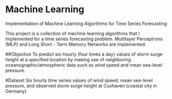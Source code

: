 # Machine Learning
Implementation of Machine Learning Algorithms for Time Series Forecasting

This project is a collection of machine learning algorithms that I implemented for a time series forecasting problem. Multilayer Perceptrons (MLP) and Long Short - Term Memory Networks are implemented. 

##Objective
To predict six-hourly (four times a day) values of storm surge height at a specified location by making use of neighboring oceanographic/atmospheric data such as wind speed and mean sea-level pressure.

#Dataset
Six hourly time series values of wind speed, mean sea-level pressure, and observed storm surge height at Cuxhaven (coastal city in Germany) 

